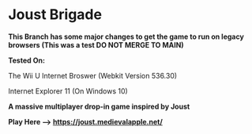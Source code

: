 # Joust Brigade

**This Branch has some major changes to get the game to run on legacy browsers (This was a test DO NOT MERGE TO MAIN)**

**Tested On:**

 The Wii U Internet Broswer (Webkit Version 536.30)
 
 Internet Explorer 11 (On Windows 10)


**A massive multiplayer drop-in game inspired by Joust**

**Play Here --> https://joust.medievalapple.net/**
